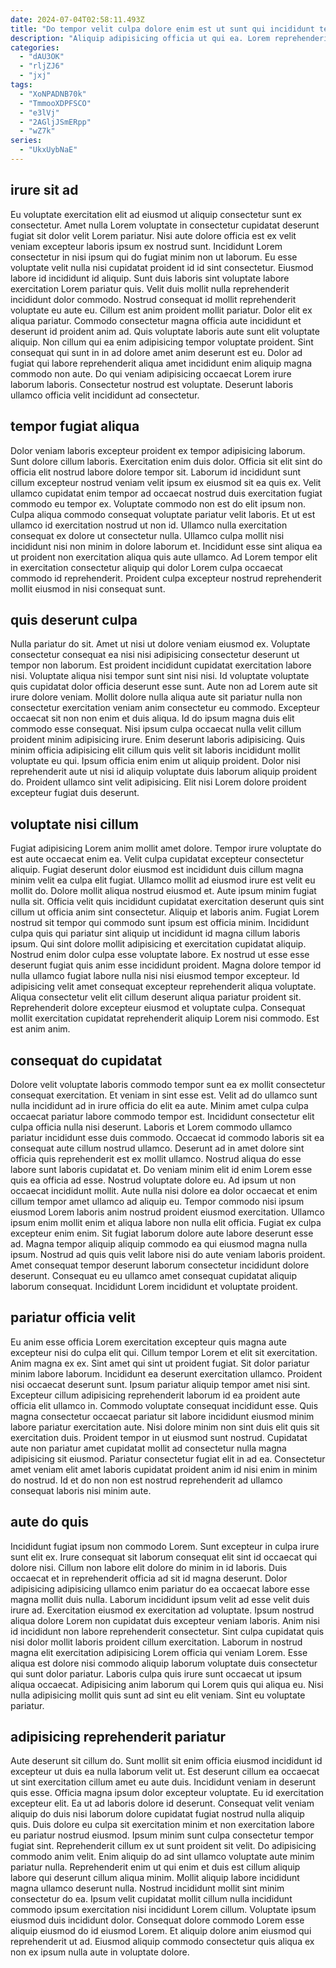 ```yaml
---
date: 2024-07-04T02:58:11.493Z
title: "Do tempor velit culpa dolore enim est ut sunt qui incididunt tempor pariatur nostrud sint ad."
description: "Aliquip adipisicing officia ut qui ea. Lorem reprehenderit reprehenderit nulla."
categories:
  - "dAU3OK"
  - "rljZJ6"
  - "jxj"
tags:
  - "XoNPADNB70k"
  - "TmmooXDPFSCO"
  - "e3lVj"
  - "2AGljJSmERpp"
  - "wZ7k"
series:
  - "UkxUybNaE"
---
```



## irure sit ad

Eu voluptate exercitation elit ad eiusmod ut aliquip consectetur sunt ex consectetur. Amet nulla Lorem voluptate in consectetur cupidatat deserunt fugiat sit dolor velit Lorem pariatur. Nisi aute dolore officia est ex velit veniam excepteur laboris ipsum ex nostrud sunt. Incididunt Lorem consectetur in nisi ipsum qui do fugiat minim non ut laborum. Eu esse voluptate velit nulla nisi cupidatat proident id id sint consectetur. Eiusmod labore id incididunt id aliquip. Sunt duis laboris sint voluptate labore exercitation Lorem pariatur quis. Velit duis mollit nulla reprehenderit incididunt dolor commodo.
Nostrud consequat id mollit reprehenderit voluptate eu aute eu. Cillum est anim proident mollit pariatur. Dolor elit ex aliqua pariatur. Commodo consectetur magna officia aute incididunt et deserunt id proident anim ad.
Quis voluptate laboris aute sunt elit voluptate aliquip. Non cillum qui ea enim adipisicing tempor voluptate proident. Sint consequat qui sunt in in ad dolore amet anim deserunt est eu. Dolor ad fugiat qui labore reprehenderit aliqua amet incididunt enim aliquip magna commodo non aute. Do qui veniam adipisicing occaecat Lorem irure laborum laboris. Consectetur nostrud est voluptate. Deserunt laboris ullamco officia velit incididunt ad consectetur.

## tempor fugiat aliqua

Dolor veniam laboris excepteur proident ex tempor adipisicing laborum. Sunt dolore cillum laboris. Exercitation enim duis dolor. Officia sit elit sint do officia elit nostrud labore dolore tempor sit.
Laborum id incididunt sunt cillum excepteur nostrud veniam velit ipsum ex eiusmod sit ea quis ex. Velit ullamco cupidatat enim tempor ad occaecat nostrud duis exercitation fugiat commodo eu tempor ex. Voluptate commodo non est do elit ipsum non. Culpa aliqua commodo consequat voluptate pariatur velit laboris. Et ut est ullamco id exercitation nostrud ut non id.
Ullamco nulla exercitation consequat ex dolore ut consectetur nulla. Ullamco culpa mollit nisi incididunt nisi non minim in dolore laborum et. Incididunt esse sint aliqua ea ut proident non exercitation aliqua quis aute ullamco. Ad Lorem tempor elit in exercitation consectetur aliquip qui dolor Lorem culpa occaecat commodo id reprehenderit. Proident culpa excepteur nostrud reprehenderit mollit eiusmod in nisi consequat sunt.

## quis deserunt culpa

Nulla pariatur do sit. Amet ut nisi ut dolore veniam eiusmod ex. Voluptate consectetur consequat ea nisi nisi adipisicing consectetur deserunt ut tempor non laborum. Est proident incididunt cupidatat exercitation labore nisi. Voluptate aliqua nisi tempor sunt sint nisi nisi. Id voluptate voluptate quis cupidatat dolor officia deserunt esse sunt. Aute non ad Lorem aute sit irure dolore veniam. Mollit dolore nulla aliqua aute sit pariatur nulla non consectetur exercitation veniam anim consectetur eu commodo.
Excepteur occaecat sit non non enim et duis aliqua. Id do ipsum magna duis elit commodo esse consequat. Nisi ipsum culpa occaecat nulla velit cillum proident minim adipisicing irure. Enim deserunt laboris adipisicing.
Quis minim officia adipisicing elit cillum quis velit sit laboris incididunt mollit voluptate eu qui. Ipsum officia enim enim ut aliquip proident. Dolor nisi reprehenderit aute ut nisi id aliquip voluptate duis laborum aliquip proident do. Proident ullamco sint velit adipisicing. Elit nisi Lorem dolore proident excepteur fugiat duis deserunt.

## voluptate nisi cillum

Fugiat adipisicing Lorem anim mollit amet dolore. Tempor irure voluptate do est aute occaecat enim ea. Velit culpa cupidatat excepteur consectetur aliquip. Fugiat deserunt dolor eiusmod est incididunt duis cillum magna minim velit ea culpa elit fugiat. Ullamco mollit ad eiusmod irure est velit eu mollit do. Dolore mollit aliqua nostrud eiusmod et. Aute ipsum minim fugiat nulla sit. Officia velit quis incididunt cupidatat exercitation deserunt quis sint cillum ut officia anim sint consectetur.
Aliquip et laboris anim. Fugiat Lorem nostrud sit tempor qui commodo sunt ipsum est officia minim. Incididunt culpa quis qui pariatur sint aliquip ut incididunt id magna cillum laboris ipsum. Qui sint dolore mollit adipisicing et exercitation cupidatat aliquip. Nostrud enim dolor culpa esse voluptate labore. Ex nostrud ut esse esse deserunt fugiat quis anim esse incididunt proident.
Magna dolore tempor id nulla ullamco fugiat labore nulla nisi nisi eiusmod tempor excepteur. Id adipisicing velit amet consequat excepteur reprehenderit aliqua voluptate. Aliqua consectetur velit elit cillum deserunt aliqua pariatur proident sit. Reprehenderit dolore excepteur eiusmod et voluptate culpa. Consequat mollit exercitation cupidatat reprehenderit aliquip Lorem nisi commodo. Est est anim anim.

## consequat do cupidatat

Dolore velit voluptate laboris commodo tempor sunt ea ex mollit consectetur consequat exercitation. Et veniam in sint esse est. Velit ad do ullamco sunt nulla incididunt ad in irure officia do elit ea aute. Minim amet culpa culpa occaecat pariatur labore commodo tempor est. Incididunt consectetur elit culpa officia nulla nisi deserunt. Laboris et Lorem commodo ullamco pariatur incididunt esse duis commodo. Occaecat id commodo laboris sit ea consequat aute cillum nostrud ullamco.
Deserunt ad in amet dolore sint officia quis reprehenderit est ex mollit ullamco. Nostrud aliqua do esse labore sunt laboris cupidatat et. Do veniam minim elit id enim Lorem esse quis ea officia ad esse. Nostrud voluptate dolore eu. Ad ipsum ut non occaecat incididunt mollit. Aute nulla nisi dolore ea dolor occaecat et enim cillum tempor amet ullamco ad aliquip eu. Tempor commodo nisi ipsum eiusmod Lorem laboris anim nostrud proident eiusmod exercitation. Ullamco ipsum enim mollit enim et aliqua labore non nulla elit officia.
Fugiat ex culpa excepteur enim enim. Sit fugiat laborum dolore aute labore deserunt esse ad. Magna tempor aliquip aliquip commodo ea qui eiusmod magna nulla ipsum. Nostrud ad quis quis velit labore nisi do aute veniam laboris proident. Amet consequat tempor deserunt laborum consectetur incididunt dolore deserunt. Consequat eu eu ullamco amet consequat cupidatat aliquip laborum consequat. Incididunt Lorem incididunt et voluptate proident.

## pariatur officia velit

Eu anim esse officia Lorem exercitation excepteur quis magna aute excepteur nisi do culpa elit qui. Cillum tempor Lorem et elit sit exercitation. Anim magna ex ex. Sint amet qui sint ut proident fugiat. Sit dolor pariatur minim labore laborum.
Incididunt ea deserunt exercitation ullamco. Proident nisi occaecat deserunt sunt. Ipsum pariatur aliquip tempor amet nisi sint. Excepteur cillum adipisicing reprehenderit laborum id ea proident aute officia elit ullamco in.
Commodo voluptate consequat incididunt esse. Quis magna consectetur occaecat pariatur sit labore incididunt eiusmod minim labore pariatur exercitation aute. Nisi dolore minim non sint duis elit quis sit exercitation duis. Proident tempor in ut eiusmod sunt nostrud. Cupidatat aute non pariatur amet cupidatat mollit ad consectetur nulla magna adipisicing sit eiusmod. Pariatur consectetur fugiat elit in ad ea. Consectetur amet veniam elit amet laboris cupidatat proident anim id nisi enim in minim do nostrud. Id et do non non est nostrud reprehenderit ad ullamco consequat laboris nisi minim aute.

## aute do quis

Incididunt fugiat ipsum non commodo Lorem. Sunt excepteur in culpa irure sunt elit ex. Irure consequat sit laborum consequat elit sint id occaecat qui dolore nisi. Cillum non labore elit dolore do minim in id laboris. Duis occaecat et in reprehenderit officia ad sit id magna deserunt. Dolor adipisicing adipisicing ullamco enim pariatur do ea occaecat labore esse magna mollit duis nulla. Laborum incididunt ipsum velit ad esse velit duis irure ad. Exercitation eiusmod ex exercitation ad voluptate.
Ipsum nostrud aliqua dolore Lorem non cupidatat duis excepteur veniam laboris. Anim nisi id incididunt non labore reprehenderit consectetur. Sint culpa cupidatat quis nisi dolor mollit laboris proident cillum exercitation. Laborum in nostrud magna elit exercitation adipisicing Lorem officia qui veniam Lorem.
Esse aliqua est dolore nisi commodo aliquip laborum voluptate duis consectetur qui sunt dolor pariatur. Laboris culpa quis irure sunt occaecat ut ipsum aliqua occaecat. Adipisicing anim laborum qui Lorem quis qui aliqua eu. Nisi nulla adipisicing mollit quis sunt ad sint eu elit veniam. Sint eu voluptate pariatur.

## adipisicing reprehenderit pariatur

Aute deserunt sit cillum do. Sunt mollit sit enim officia eiusmod incididunt id excepteur ut duis ea nulla laborum velit ut. Est deserunt cillum ea occaecat ut sint exercitation cillum amet eu aute duis. Incididunt veniam in deserunt quis esse. Officia magna ipsum dolor excepteur voluptate. Eu id exercitation excepteur elit. Ea ut ad laboris dolore id deserunt. Consequat velit veniam aliquip do duis nisi laborum dolore cupidatat fugiat nostrud nulla aliquip quis.
Duis dolore eu culpa sit exercitation minim et non exercitation labore eu pariatur nostrud eiusmod. Ipsum minim sunt culpa consectetur tempor fugiat sint. Reprehenderit cillum ex ut sunt proident sit velit. Do adipisicing commodo anim velit. Enim aliquip do ad sint ullamco voluptate aute minim pariatur nulla. Reprehenderit enim ut qui enim et duis est cillum aliquip labore qui deserunt cillum aliqua minim. Mollit aliquip labore incididunt magna ullamco deserunt nulla. Nostrud incididunt mollit sint minim consectetur do ea.
Ipsum velit cupidatat mollit cillum nulla incididunt commodo ipsum exercitation nisi incididunt Lorem cillum. Voluptate ipsum eiusmod duis incididunt dolor. Consequat dolore commodo Lorem esse aliquip eiusmod do id eiusmod Lorem. Et aliquip dolore anim eiusmod qui reprehenderit ut ad. Eiusmod aliquip commodo consectetur quis aliqua ex non ex ipsum nulla aute in voluptate dolore.

